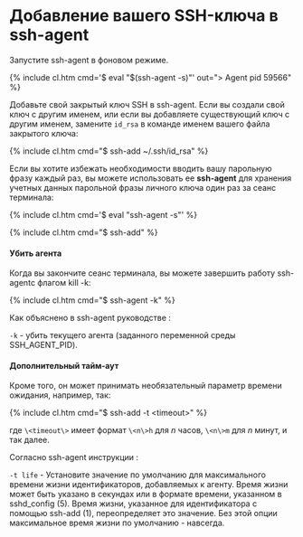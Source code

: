 # Добавление вашего SSH-ключа в ssh-agent

Запустите ssh-agent в фоновом режиме.

{% include cl.htm cmd='$ eval "$(ssh-agent -s)"'
out="> Agent pid 59566" %}

Добавьте свой закрытый ключ SSH в ssh-agent. Если вы создали свой ключ с другим именем, или если вы добавляете существующий ключ с другим именем, замените `id_rsa` в команде именем вашего файла закрытого ключа:

{% include cl.htm cmd="$ ssh-add ~/.ssh/id_rsa" %}

Если вы хотите избежать необходимости вводить вашу парольную фразу каждый раз, вы можете использовать ее **ssh-agent** для хранения учетных данных парольной фразы личного ключа один раз за сеанс терминала:

{% include cl.htm cmd='$ eval "ssh-agent -s"' %}

{% include cl.htm cmd="$ ssh-add" %}


#### Убить агента

Когда вы закончите сеанс терминала, вы можете завершить работу ssh-agentс флагом kill -k:

{% include cl.htm cmd="$ ssh-agent -k" %}

Как объяснено в ssh-agent руководстве :

`-k` - убить текущего агента (заданного переменной среды SSH_AGENT_PID).


#### Дополнительный тайм-аут

Кроме того, он может принимать необязательный параметр времени ожидания, например, так:

{% include cl.htm cmd="$ ssh-add -t &lt;timeout&gt;" %}

где `\<timeout\>` имеет формат `\<n\>h` для _n_ часов, `\<n\>m` для _n_ минут, и так далее.

Согласно ssh-agent инструкции :

`-t life` - Установите значение по умолчанию для максимального времени жизни идентификаторов, добавляемых к агенту. Время жизни может быть указано в секундах или в формате времени, указанном в sshd_config (5). Время жизни, указанное для идентификатора с помощью ssh-add (1), переопределяет это значение. Без этой опции максимальное время жизни по умолчанию - навсегда.

